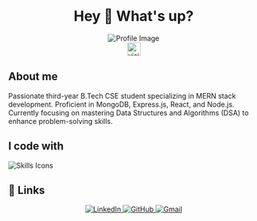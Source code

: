 <h1 align="center">Hey 👋 What's up?</h1>
<div align="center">
  <img src="https://i.imgur.com/4ASafy0.png" alt="Profile Image">
</div>
<div align="center">
  <img src="https://visitor-badge.laobi.icu/badge?page_id=EmazinUs.EmazinUs" alt="visitors" height="27px" width="auto">
</div>



<h2 align="left">About me</h2>

<p align="left">
  Passionate third-year B.Tech CSE student specializing in MERN stack development. Proficient in MongoDB, Express.js, React, and Node.js. Currently focusing on mastering Data Structures and Algorithms (DSA) to enhance problem-solving skills.
<!--   My journey in the world of technology has been guided by a relentless pursuit of knowledge and a commitment to crafting seamless web experiences. Fluent in both English and Hindi, I bring a diverse skill set to the table, including expertise in Redux.js and Front-End Development. Inspired by industry leaders, I'm always seeking opportunities to contribute to the dynamic tech industry. -->
  <br>
<!--   I believe in leveraging technology for positive change, and I'm on the lookout for web development roles where I can make a real impact. Let's connect and explore the endless possibilities at the intersection of technology and innovation! Proficient in MongoDB, Express.js, React, and Node.js, I'm constantly honing my skills, with a current focus on mastering Data Structures and Algorithms (DSA) to enhance my problem-solving abilities. My projects, such as the MERN stack bookstore application and a secure login page developed with HTML, CSS, and JavaScript, reflect my dedication to innovation and quality. -->
<!--   I'm passionate about leveraging technology for positive change and seek web development roles where I can make a real impact. Proficient in MongoDB, Express.js, React, and Node.js, I focus on mastering Data Structures and Algorithms (DSA) to enhance problem-solving abilities. My projects, like the MERN stack bookstore app and secure login page developed with HTML, CSS, and JavaScript, showcase dedication to innovation and quality. -->
</p>

<h2 align="left">I code with</h2>

<img
  class="w-full h-auto"
  src="https://skillicons.dev/icons?i=appwrite,aws,babel,bootstrap,css,figma,git,github,html,ipfs,js,jquery,linux,mongodb,mysql,netlify,nextjs,nodejs,npm,postgres,react,redux,replit,sass,tailwind,vercel,vite,vscode,yarn,express,materialui&perline=15"
  alt="Skills Icons"
  loading="lazy"
/>

## 🔗 Links

<div align="center">
  <a href="https://www.linkedin.com/in/tushar-rathor-14842b257/">
    <img src="https://img.shields.io/badge/Linked_In-0077B5?style=for-the-badge&logo=LinkedIn&logoColor=white" alt="LinkedIn">
  </a>
  <a href="https://github.com/EmazinUs">
    <img src="https://img.shields.io/badge/GitHub-000000?style=for-the-badge&logo=GitHub&logoColor=white" alt="GitHub">
  </a>
  <a href="mailto:tusharrathoredith@gmail.com">
    <img src="https://img.shields.io/badge/Gmail-D14836?style=for-the-badge&logo=Gmail&logoColor=white" alt="Gmail">
  </a>
</div>




 
